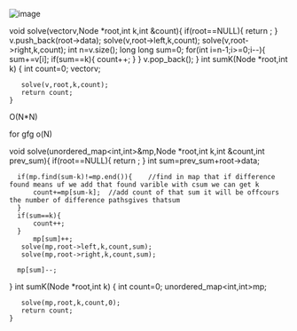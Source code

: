 ![image](https://github.com/ToyeshShende/DSA_Questions_EasyCode-Explanation_in_Cpp/assets/119116915/d57f18a6-8277-49e8-877d-241021fe0619)

void solve(vector<int>v,Node *root,int k,int &count){
       if(root==NULL){
           return ;
       }
       v.push_back(root->data);
       solve(v,root->left,k,count);
       solve(v,root->right,k,count);
       int n=v.size();
       long long sum=0;
       for(int i=n-1;i>=0;i--){
           sum+=v[i];
           if(sum==k){
               count++;
           }
       }
       v.pop_back();
   }
    int sumK(Node *root,int k)
    {
        int count=0;
        vector<int>v;
        
       solve(v,root,k,count);
       return count;
    }
O(N*N)

for gfg 
o(N)

 void solve(unordered_map<int,int>&mp,Node *root,int k,int &count,int prev_sum){
       if(root==NULL){
           return ;
       }
       int sum=prev_sum+root->data;
       
      if(mp.find(sum-k)!=mp.end()){    //find in map that if difference found means uf we add that found varible with csum we can get k
          count+=mp[sum-k];  //add count of that sum it will be offcours the number of difference pathsgives thatsum
      }
      if(sum==k){
          count++;
      }
          mp[sum]++;
       solve(mp,root->left,k,count,sum);
       solve(mp,root->right,k,count,sum);
     
      mp[sum]--;
     
      
       
      
   }
    int sumK(Node *root,int k)
    {
        int count=0;
        unordered_map<int,int>mp;
        
        
       solve(mp,root,k,count,0);
       return count;
    }
